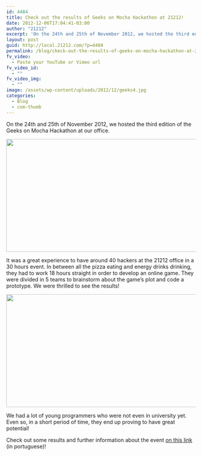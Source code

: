 ```yaml
---
id: 4484
title: Check out the results of Geeks on Mocha Hackathon at 21212!
date: 2012-12-06T17:04:41-03:00
author: "21212"
excerpt: 'On the 24th and 25th of November 2012, we hosted the third edition of the Geeks on Mocha Hackathon at our office. '
layout: post
guid: http://local.21212.com/?p=4484
permalink: /blog/check-out-the-results-of-geeks-on-mocha-hackathon-at-21212/
fv_video:
  - Paste your YouTube or Vimeo url
fv_video_id:
  - ""
fv_video_img:
  - ""
image: /assets/wp-content/uploads/2012/12/geeks4.jpg
categories:
  - Blog
  - com-thumb
---
```

On the 24th and 25th of November 2012, we hosted the third edition of the Geeks on Mocha Hackathon at our office.

[<img src="{{ site.url }}/assets/wp-content/uploads/2012/12/geeks4.jpg" alt="" title="geeks4" width="540" height="300" class="aligncenter size-full wp-image-4491" srcset="{{ site.url }}/assets/wp-content/uploads/2012/12/geeks4.jpg 540w, {{ site.url }}/assets/wp-content/uploads/2012/12/geeks4-300x166.jpg 300w" sizes="(max-width: 540px) 100vw, 540px" />](http://local.21212.com/assets/wp-content/uploads/2012/12/geeks4.jpg)

It was a great experience to have around 40 hackers at the 21212 office in a 30 hours event. In between all the pizza eating and energy drinks drinking, they had to work 18 hours straight in order to develop an online game. They were divided in 5 teams to brainstorm about the game&#8217;s plot and code a prototype. We were thrilled to see the results!

[<img src="{{ site.url }}/assets/wp-content/uploads/2012/12/geeks3.jpg" alt="" title="geeks3" width="540" height="300" class="aligncenter size-full wp-image-4490" srcset="{{ site.url }}/assets/wp-content/uploads/2012/12/geeks3.jpg 540w, {{ site.url }}/assets/wp-content/uploads/2012/12/geeks3-300x166.jpg 300w" sizes="(max-width: 540px) 100vw, 540px" />](http://local.21212.com/assets/wp-content/uploads/2012/12/geeks3.jpg)

We had a lot of young programmers who were not even in university yet. Even so, in a short period of time, they end up proving to have great potential!

Check out some results and further information about the event [on this link](http://www.geeksonmocha.com/?p=1) (in portuguese)!